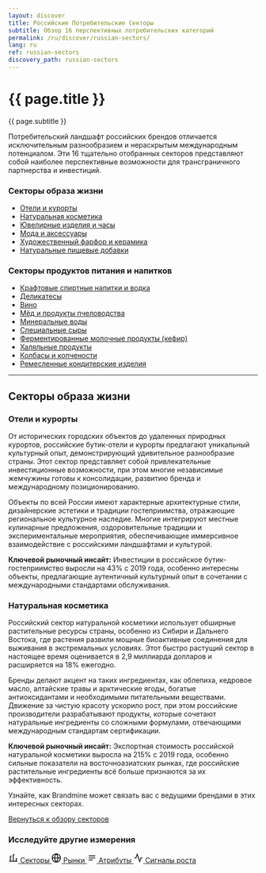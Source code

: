 ```yaml
---
layout: discover
title: Российские Потребительские Секторы
subtitle: Обзор 16 перспективных потребительских категорий
permalink: /ru/discover/russian-sectors/
lang: ru
ref: russian-sectors
discovery_path: russian-sectors
---
```


<!-- Hero Panel -->
<div class="panel panel--hero panel--russian-sectors">
  <div class="panel__content">
    <h1 class="panel__heading-primary">{{ page.title }}</h1>
    <p class="panel__subtitle">{{ page.subtitle }}</p>
  </div>
</div>

<!-- Main Content -->
<div class="panel panel--light">
  <div class="panel__content">

<!-- Russian Sectors Introduction -->

Потребительский ландшафт российских брендов отличается исключительным разнообразием и нераскрытым международным потенциалом. Эти 16 тщательно отобранных секторов представляют собой наиболее перспективные возможности для трансграничного партнерства и инвестиций.

<div class="sector-columns">
  <div class="sector-column">
    <h3>Секторы образа жизни</h3>
    <ul>
      <li class="sector-column__hotels"><a href="#hotels">Отели и курорты</a></li>
      <li class="sector-column__beauty"><a href="#beauty">Натуральная косметика</a></li>
      <li class="sector-column__jewelry"><a href="#jewelry">Ювелирные изделия и часы</a></li>
      <li class="sector-column__fashion"><a href="#fashion">Мода и аксессуары</a></li>
      <li class="sector-column__porcelain"><a href="#porcelain">Художественный фарфор и керамика</a></li>
      <li class="sector-column__supplements"><a href="#supplements">Натуральные пищевые добавки</a></li>
    </ul>
  </div>
  
  <div class="sector-column">
    <h3>Секторы продуктов питания и напитков</h3>
    <ul>
      <li class="sector-column__spirits"><a href="#spirits">Крафтовые спиртные напитки и водка</a></li>
      <li class="sector-column__gourmet"><a href="#gourmet">Деликатесы</a></li>
      <li class="sector-column__wine"><a href="#wine">Вино</a></li>
      <li class="sector-column__honey"><a href="#honey">Мёд и продукты пчеловодства</a></li>
      <li class="sector-column__mineral-waters"><a href="#mineral-waters">Минеральные воды</a></li>
      <li class="sector-column__cheese"><a href="#cheese">Специальные сыры</a></li>
      <li class="sector-column__dairy"><a href="#dairy">Ферментированные молочные продукты (кефир)</a></li>
      <li class="sector-column__halal"><a href="#halal">Халяльные продукты</a></li>
      <li class="sector-column__meats"><a href="#meats">Колбасы и копчености</a></li>
      <li class="sector-column__confectionery"><a href="#confectionery">Ремесленные кондитерские изделия</a></li>
    </ul>
  </div>
</div>
<hr>

<h2>Секторы образа жизни</h2>

<section id="hotels" class="sector-section--hotels">
  <h3>Отели и курорты</h3>
  
  <p>От исторических городских объектов до удаленных природных курортов, российские бутик-отели и курорты предлагают уникальный культурный опыт, демонстрирующий удивительное разнообразие страны. Этот сектор представляет собой привлекательные инвестиционные возможности, при этом многие независимые жемчужины готовы к консолидации, развитию бренда и международному позиционированию.</p>
  
  <p>Объекты по всей России имеют характерные архитектурные стили, дизайнерские эстетики и традиции гостеприимства, отражающие региональное культурное наследие. Многие интегрируют местные кулинарные предложения, оздоровительные традиции и экспериментальные мероприятия, обеспечивающие иммерсивное взаимодействие с российскими ландшафтами и культурой.</p>
  
  <p><strong>Ключевой рыночный инсайт:</strong> Инвестиции в российское бутик-гостеприимство выросли на 43% с 2019 года, особенно интересны объекты, предлагающие аутентичный культурный опыт в сочетании с международными стандартами обслуживания.</p>
</section>

<section id="beauty" class="sector-section--beauty">
  <h3>Натуральная косметика</h3>
  
  <p>Российский сектор натуральной косметики использует обширные растительные ресурсы страны, особенно из Сибири и Дальнего Востока, где растения развили мощные биоактивные соединения для выживания в экстремальных условиях. Этот быстро растущий сектор в настоящее время оценивается в 2,9 миллиарда долларов и расширяется на 18% ежегодно.</p>
  
  <p>Бренды делают акцент на таких ингредиентах, как облепиха, кедровое масло, алтайские травы и арктические ягоды, богатые антиоксидантами и необходимыми питательными веществами. Движение за чистую красоту ускорило рост, при этом российские производители разрабатывают продукты, которые сочетают натуральные ингредиенты со сложными формулами, отвечающими международным стандартам сертификации.</p>
  
  <p><strong>Ключевой рыночный инсайт:</strong> Экспортная стоимость российской натуральной косметики выросла на 215% с 2019 года, особенно сильные показатели на восточноазиатских рынках, где российские растительные ингредиенты всё больше признаются за их эффективность.</p>
</section>

<div class="sector-summary">
  <div class="sector-summary__content">
    <p>Узнайте, как Brandmine может связать вас с ведущими брендами в этих интересных секторах.</p>
  </div>
  <div class="sector-summary__cta">
    <a href="{{ site.baseurl }}/{{ page.lang }}/discover/sectors/" class="btn btn-primary">Вернуться к обзору секторов</a>
  </div>
</div>

<!-- All Categories Link -->
<div class="dimensions-navigation">
  <h3 class="dimensions-navigation__title">Исследуйте другие измерения</h3>
  <div class="dimensions-navigation__links">
    <a href="{{ site.baseurl }}/{{ page.lang }}/discover/sectors/" class="dimensions-navigation__link dimensions-navigation__link--sector">
      <span class="dimensions-navigation__icon">
        <svg xmlns="http://www.w3.org/2000/svg" viewBox="0 0 24 24" width="20" height="20" fill="none" stroke="currentColor" stroke-width="2">
          <path d="M2 20h20M5 20V8h3m4 12V4h3m4 16v-6h3"></path>
        </svg>
      </span>
      Секторы
    </a>
    <a href="{{ site.baseurl }}/{{ page.lang }}/discover/markets/" class="dimensions-navigation__link dimensions-navigation__link--market">
      <span class="dimensions-navigation__icon">
        <svg xmlns="http://www.w3.org/2000/svg" viewBox="0 0 24 24" width="20" height="20" fill="none" stroke="currentColor" stroke-width="2">
          <circle cx="12" cy="12" r="10"></circle>
          <path d="M2 12h20M12 2a15.3 15.3 0 0 1 4 10 15.3 15.3 0 0 1-4 10 15.3 15.3 0 0 1-4-10 15.3 15.3 0 0 1 4-10z"></path>
        </svg>
      </span>
      Рынки
    </a>
    <a href="{{ site.baseurl }}/{{ page.lang }}/discover/attributes/" class="dimensions-navigation__link dimensions-navigation__link--attribute">
      <span class="dimensions-navigation__icon">
        <svg xmlns="http://www.w3.org/2000/svg" viewBox="0 0 24 24" width="20" height="20" fill="none" stroke="currentColor" stroke-width="2">
          <path d="M4 7h16M4 12h16M4 17h10"></path>
        </svg>
      </span>
      Атрибуты
    </a>
    <a href="{{ site.baseurl }}/{{ page.lang }}/discover/signals/" class="dimensions-navigation__link dimensions-navigation__link--signal">
      <span class="dimensions-navigation__icon">
        <svg xmlns="http://www.w3.org/2000/svg" viewBox="0 0 24 24" width="20" height="20" fill="none" stroke="currentColor" stroke-width="2">
          <path d="M22 12h-4l-3 9L9 3l-3 9H2"></path>
        </svg>
      </span>
      Сигналы роста
    </a>
  </div>
</div>
  </div>
</div>